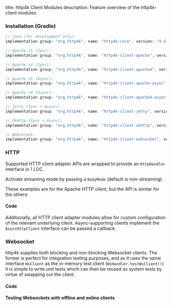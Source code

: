 title: http4k Client Modules
description: Feature overview of the http4k-client modules

### Installation (Gradle)

```groovy
// Java (for development only):
implementation group: "org.http4k", name: "http4k-core", version: "4.4.0.1"

// Apache v5 (Sync): 
implementation group: "org.http4k", name: "http4k-client-apache", version: "4.4.0.1"

// Apache v4 (Sync): 
implementation group: "org.http4k", name: "http4k-client-apache4", version: "4.4.0.1"

// Apache v5 (Async): 
implementation group: "org.http4k", name: "http4k-client-apache-async", version: "4.4.0.1"

// Apache v4 (Async): 
implementation group: "org.http4k", name: "http4k-client-apache4-async", version: "4.4.0.1"

// Jetty (Sync + Async): 
implementation group: "org.http4k", name: "http4k-client-jetty", version: "4.4.0.1"

// OkHttp (Sync + Async): 
implementation group: "org.http4k", name: "http4k-client-okhttp", version: "4.4.0.1"

// Websocket: 
implementation group: "org.http4k", name: "http4k-client-websocket", version: "4.4.0.1"
```

### HTTP
Supported HTTP client adapter APIs are wrapped to provide an `HttpHandler` interface in 1 LOC.

Activate streaming mode by passing a `BodyMode` (default is non-streaming).

These examples are for the Apache HTTP client, but the API is similar for the others:

#### Code [<img class="octocat"/>](https://github.com/http4k/http4k/blob/master/src/docs/guide/modules/clients/example_http.kt)

<script src="https://gist-it.appspot.com/https://github.com/http4k/http4k/blob/master/src/docs/guide/modules/clients/example_http.kt"></script>

Additionally, all HTTP client adapter modules allow for custom configuration of the relevant underlying client. Async-supporting clients implement the `AsyncHttpClient` interface can be passed a callback.

### Websocket
http4k supplies both blocking and non-blocking Websocket clients. The former is perfect for integration testing purposes, and as it uses the same interface `WsClient` as the in-memory test client (`WsHandler.testWsClient()`) it is simple to write unit tests which can then be reused as system tests by virtue of swapping out the client.

#### Code [<img class="octocat"/>](https://github.com/http4k/http4k/blob/master/src/docs/guide/modules/clients/example_websocket.kt)

<script src="https://gist-it.appspot.com/https://github.com/http4k/http4k/blob/master/src/docs/guide/modules/clients/example_websocket.kt"></script>

#### Testing Websockets with offline and online clients [<img class="octocat"/>](https://github.com/http4k/http4k/blob/master/src/docs/guide/modules/clients/TestingWebsockets.kt)

<script src="https://gist-it.appspot.com/https://github.com/http4k/http4k/blob/master/src/docs/guide/modules/clients/TestingWebsockets.kt"></script>
